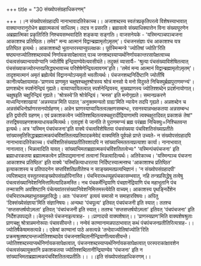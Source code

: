 +++
title = "30 संख्योपसंग्रहाधिकरणम्"

+++
।।न संख्योपसंग्रहादपि नानाभावादतिरेकाच्च।। अजाशब्दस्य स्वतंत्रप्रकृतिपरत्वे विशेषस्याभावात् वाक्यान्तरानुरोधेन ब्रह्मात्मकत्वं साधितम्। तदत्र न प्रसरति। ब्रह्मसत्वे संख्याधिक्यात्तेन विना संख्यापूरणेन अब्रह्मात्मिका प्रकृतिरिति निश्चयसम्भवादिति शङ्कया सङ्गतिः। वाजसनेयके - 'यस्मिन्पञ्चपञ्चजना आकाशश्च प्रतिष्ठितः। तमेवं" मन्य आत्मानं विद्वान्ब्रह्मामृतोऽमृतम्'। पंचजनसंज्ञाः पंच आकाशश्च यत्र प्रतिष्ठित इत्यर्थः। आकाशशब्दो भूतान्तरस्याप्युपलक्षकः। पूर्वस्मिन्मन्त्रे 'ज्योतिषां ज्योति'रिति षष्ठ्यन्तज्योतिश्शब्दस्यार्थ निर्णायकसापेक्षत्वात् पञ्च जनशब्दस्याप्यर्थनिर्णायकान्तरसापेक्षत्वाच्च पंचत्वसंख्यान्वययोग्यानि ज्योतींषि इन्द्रियाण्येवेत्यवसीयंते। तदुक्तं व्यासार्यैः- 'श्रुत्या पंचसंख्याविशेषितत्वात् पंचसंख्याकज्योरन्तरप्रसिद्ध्यभावाच्च परिशेषेणेन्द्रियत्वावगम'इति। 'तमेवं मन्य आत्मानं विद्वान्ब्रह्मामृतोऽमृतम्'। तादृशमात्मानं अमृतं ब्रह्मेत्येवं विद्वानन्योऽप्यमृतो भवतीत्यर्थः। पंचजनशब्दनिर्दिष्टानि ज्योतींषि कानीत्यपेक्षायामाह-'प्राणस्य प्राणमुत चक्षुषश्चक्षुश्श्रोत्रस्य श्रोत्रं मनसो ये मनो विदुस्ते निचिक्युर्ब्रह्मपुराणमग्न्यं'। प्राणशब्देन स्पर्शनेन्द्रियं गृह्यते। वाय्वाप्यायितत्वात् स्पर्शनेन्द्रियस्य, मुख्यप्राणस्य ज्योतिश्शब्देन प्रदर्शनायोगात्। चक्षुषइति चक्षुरिन्द्रियं गृह्यते। 'श्रोत्रस्ये'ति श्रोत्रेन्द्रियं। 'मनस' इति मनोगृह्यते। समानप्रकरणे माध्यन्दिनशाखायां 'अन्नस्यान्न'मिति पाठात् 'अनुक्तमन्यतो ग्राह्य'मिति न्यायेन तदपि गृह्यते। अन्नशब्देन च अन्नसंबंधिनोर्घ्राणरसनयोर्ग्रहणम्। अन्नेन घ्राणस्याप्यायितत्वलक्षणसम्बन्धः, रसनस्यान्नभक्षकतया अन्नसम्बन्ध इति द्वयोरपि ग्रहणम्। एवं प्रकाशकत्वेन ज्योतिश्शब्दितत्वक्चक्षुरादींद्रियाणामपि त्वक्चक्षुरादिवत् प्रकाशकं तेषां" तत्तद्विषयग्रहणशक्त्याधायकमित्यर्थः। एतादृशं ये जानंति ते पुराणमग्न्यं ब्रह्म परंब्रह्म निचिक्युः=निश्चितवन्त इत्यर्थः। अत्र 'यस्मिन् पंचपंचजना'इति वाक्ये पंचत्वविशेषितया पंचसंख्यया पंचविशतिसंख्याप्रतीतेः सांख्यस्मृतिसिद्धाब्रह्मात्मकपंचविंशतितत्वप्रतिपादकमेवेदं वाक्यमिति पूर्वपक्षे प्राप्ते उच्यते- न संख्योपसंग्रहादपि नानाभावादतिरेकाच्च। पंचविंशतिसंख्याप्रतीतिवशादपि न सांख्याभिमततत्वप्रत्याशा कार्या। नानाभावात् नानात्वात्। भिन्नत्वादिति यावत्। सांख्याभिमताब्रह्मात्मकपंचविंशतितत्वेभ्यः" 'यस्मिन्पंचपंचजना' इति ब्रह्माधारकतया ब्रह्मात्मकत्वेन प्रतिपाद्यमानानां तत्वानां भिन्नत्वादित्यर्थः। अतिरेकाच्च। 'यस्मिन्पञ्च पंचजना आकाशश्च प्रतिष्ठित' इति वाक्ये 'यस्मिन्नित्याधारतया निर्दिष्टस्यात्मनश्च 'आकाशाश्च प्रतिष्ठित' इत्याकाशस्य च प्रतिपादनेन सप्तविंशतिप्रतीतेश्च न साङ्ख्यमतप्रत्यभिज्ञानं। 'न संख्योपसंग्रहादपी' त्यपिशब्दात् वस्तुतस्सङ्ख्योपसंग्रहोपिनास्ति। पंचभिरारब्धव्यूहपंचकासम्भवात्, नहि तन्त्रप्रसिद्धेषु तत्वेषु पंचत्वसंख्यानिवेशनिमित्तामित्यादिकमस्ति। नच पंचकर्मेन्द्रियाणि पंचज्ञानेंद्रियाणि पंच महाभूतानि पंच तन्मात्राणि अवशिष्टानि पंचेत्यवांतरसंख्यानिवेशनिमित्तमस्त्येवेति वाच्यम्। आकाशस्य पृथङ्निर्देशेन पंचभिरारब्धमहाभूतसमूहासिद्धेः। अतः 'पंचजना' इत्ययं समासो न समाहारविषयः। अपितु 'दिक्संख्येसंज्ञाया'मिति संज्ञानिषयः। अन्यथा 'पंचपूल्य' इतिवत् पंचपंचजनी इति स्यात्। ततश्च 'सप्तसप्तर्षयोऽमला' इतिवत् 'पंचपंचजनी इति स्यात्। ततश्च 'सप्तसप्तर्षयोऽमला' इतिवत् 'पंचपंचजना' इति निर्देशउपपद्यते।।केपुनस्ते पंचजनाइत्यत्राह- ।।प्राणादयो वाक्यशेषात्।। 'प्राणस्यप्राण'मिति वाक्यशेषश्रुताः प्राणचक्षु श्रोत्रान्नमनोरूपाः पंचावसीयन्ते।। नन्वेवं काण्वानामन्नपाठाभावात् कथं पंचपंचजनप्रतीतिरित्यत्राह-।।ज्योतिषैकेषामसत्यन्ने।। एकेषां काण्वानां पाठे असत्यन्ने 'तन्देवाज्योतिषांज्योति'रिति प्रक्रमश्रुतषष्ट्यन्तज्योतिश्शब्दादेव पंचजनशब्दितानीन्द्रियाणीत्यवसीयन्ते। ज्योतिश्शब्दस्याप्यर्थनिर्णायकसापेक्षत्वात्, पंचजनशब्दस्याप्यर्थनिर्णायकसापेक्षत्वात् परस्पराकांक्षावशेन पंचत्वसंख्यायुक्तानि प्रकाशकतया ज्योतिश्शब्दितानीन्द्रियाण्येव 'पंचजना' इति न सांख्याभिमताब्रह्मात्मकपंचविंशतितत्वप्रतीतिः।। ।।इति संख्योपसंग्रहाधिकरणम्।।